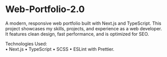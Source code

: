 # Web-Portfolio-2.0
A modern, responsive web portfolio built with Next.js and TypeScript. This project showcases my skills, projects, and experience as a web developer. 
It features clean design, fast performance, and is optimized for SEO.  

Technologies Used:  
• Next.js 
• TypeScript 
• SCSS 
• ESLint with Prettier.
